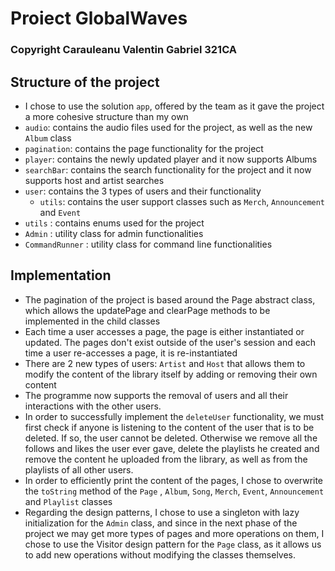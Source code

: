 # Proiect GlobalWaves
### Copyright Carauleanu Valentin Gabriel 321CA

## Structure of the project

* I chose to use the solution ```app```, offered by the team as it gave the project a more cohesive structure than my own
* ```audio```: contains the audio files used for the project, as well as the new ```Album``` class
* ```pagination```: contains the page functionality for the project
* ```player```: contains the newly updated player and it now supports Albums
* ```searchBar```: contains the search functionality for the project and it now supports host and artist searches
* ```user```: contains the 3 types of users and their functionality
  * ```utils```: contains the user support classes such as ```Merch```, ```Announcement``` and ```Event```
* ```utils``` : contains enums used for the project
* ```Admin``` : utility class for admin functionalities
* ```CommandRunner``` : utility class for command line functionalities

## Implementation

* The pagination of the project is based around the Page abstract class, which allows the updatePage and clearPage methods to be implemented in the child classes
* Each time a user accesses a page, the page is either instantiated or updated. The pages don't exist outside of the user's session and each time a user re-accesses a page, it is re-instantiated
* There are 2 new types of users: ```Artist``` and ```Host``` that allows them to modify the content of the library itself by adding or removing their own content
* The programme now supports the removal of users and all their interactions with the other users.
* In order to successfully implement the ```deleteUser``` functionality, we must first check if anyone is listening to the content of the user that is to be deleted. If so, the user cannot be deleted. Otherwise we remove all the follows and likes the user ever gave, delete the playlists he created and remove the content he uploaded from the library, as well as from the playlists of all other users.
* In order to efficiently print the content of the pages, I chose to overwrite the ```toString``` method of the ```Page``` , ```Album```, ```Song```, ```Merch```, ```Event```, ```Announcement``` and  ```Playlist``` classes
* Regarding the design patterns, I chose to use a singleton with lazy initialization for the ```Admin``` class, and since in the next phase of the project we may get more types of pages and more operations on them, I chose to use the Visitor design pattern for the ```Page``` class, as it allows us to add new operations without modifying the classes themselves.
